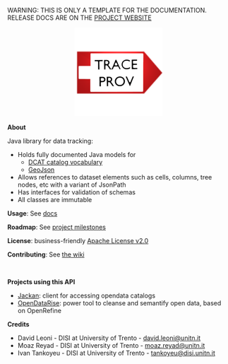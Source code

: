 
<p class="jedoc-to-strip">
WARNING: THIS IS ONLY A TEMPLATE FOR THE DOCUMENTATION. <br/>
RELEASE DOCS ARE ON THE <a href="http://opendatatrentino.github.io/traceprov/" target="_blank">PROJECT WEBSITE</a>
</p>

<p class="josman-to-strip" align="center">
<img alt="Traceprov logo" src="docs/img/traceprov-logo-200px.png" >
<br/>
</p>

**About**

Java library for data tracking:

 * Holds fully documented Java models for  
    - <a href="http://www.w3.org/TR/vocab-dcat/" target="_blank"> DCAT catalog vocabulary </a>
    - <a href="http://geojson.org" target="_blank"> GeoJson </a> 
 * Allows references to dataset elements such as cells, columns, tree nodes, etc with a variant of JsonPath
 * Has interfaces for validation of schemas
 * All classes are immutable

**Usage**: See [docs](docs)

**Roadmap**: See [project milestones](../../milestones)

**License**: business-friendly [Apache License v2.0](LICENSE.txt)

**Contributing**: See [the wiki](../../wiki)

<br/>

**Projects using this API**

* [Jackan](https://opendatatrentino.github.com/jackan): client for accessing opendata catalogs
* [OpenDataRise](https://github.com/opendatatrentino/OpenDataRise): power tool to cleanse and semantify open data, based on OpenRefine

**Credits**

* David Leoni - DISI at University of Trento - david.leoni@unitn.it
* Moaz Reyad - DISI at University of Trento - moaz.reyad@unitn.it
* Ivan Tankoyeu - DISI at University of Trento - tankoyeu@disi.unitn.it
